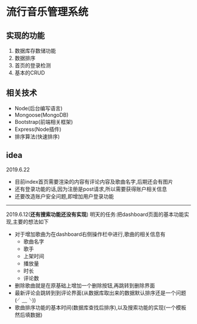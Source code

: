 # 流行音乐管理系统

## 实现的功能

1. 数据库存数储功能
2. 数据排序
3. 首页的登录检测
4. 基本的CRUD

## 相关技术

- Node(后台编写语言)
- Mongoose(MongoDB)
- Bootstrap(前端相关框架)
- Express(Node插件)
- 排序算法(快速排序)

## idea

2019.6.22  

- 目前index首页需要渲染的内容有评论内容及歌曲名字,后期还会有图片
- 还有登录功能的话,因为注册是post请求,所以需要获得账户相关信息
- 还要改造账户安全问题,即增加用户登录功能

***
2019.6.12(**还有搜索功能还没有实现**)
明天的任务:把dashboard页面的基本功能实现,主要的想法如下

- 对于增加歌曲为在dashboard右侧操作栏中进行,歌曲的相关信息有
  - 歌曲名字
  - 歌手
  - 上架时间
  - 播放量
  - 时长
  - 评论数
- 删除歌曲就是在原基础上增加一个删除按钮,再跳转到删除界面
- 最新评论会跳转到到评论界面(从数据库取出来的数据默认排序还是一个问题(╯﹏╰))
- 歌曲排序功能的基本时间(数据库查找后排序),以及搜索功能的实现(一个模板然后填数据)
